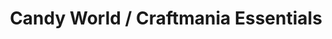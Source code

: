 ---
title: "Candy World / Craftmania Essentials"
url: /great-yarmouth/candy-world-craftmania-essentials/
shop: shop
---